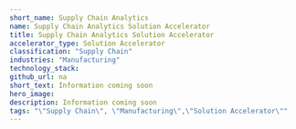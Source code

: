 ```yaml
---
short_name: Supply Chain Analytics
name: Supply Chain Analytics Solution Accelerator
title: Supply Chain Analytics Solution Accelerator
accelerator_type: Solution Accelerator
classification: "Supply Chain"
industries: "Manufacturing"
technology_stack: 
github_url: na
short_text: Information coming soon
hero_image: 
description: Information coming soon
tags: "\"Supply Chain\", \"Manufacturing\",\"Solution Accelerator\""
---
```


